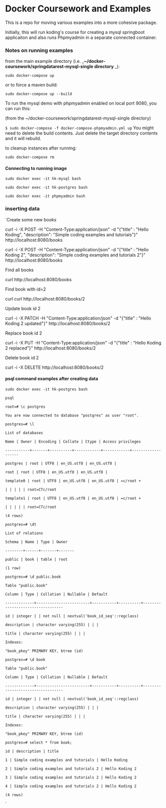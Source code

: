 # Docker Coursework and Examples

This is a repo for moving various examples into a more cohesive package.

Initially, this will run koding's course for creating a mysql springboot applicaiton and also runs Phpmyadmin in a separate connected container.

### Notes on running examples

from the main example directory (i.e. _**~/docker-coursework/springdatarest-mysql-single directory** _):

`sudo docker-compose up`

or to force a maven build:

`sudo docker-compose up --build`

To run the mysql demo with phpmyadmin enabled on local port 9080, you can run this:

(from the ~/docker-coursework/springdatarest-mysql-single directory)

`$ sudo docker-compose -f docker-compose-phpmyadmin.yml up` You might need to delete the build contents. Just delete the target directory contents and it will rebuild.

to cleanup instances after running:

`sudo docker-compose rm`

#### Connecting to running image

`sudo docker exec -it hk-mysql bash`

`sudo docker exec -it hk-postgres bash`

`sudo docker exec -it phpmyadmin bash`

### inserting data

`Create some new books

curl -i -X POST -H "Content-Type:application/json" -d "{\"title\" : \"Hello Koding\", \"description\": \"Simple coding examples and tutorials\"}" http://localhost:8080/books

curl -i -X POST -H "Content-Type:application/json" -d "{\"title\" : \"Hello Koding 2\", \"description\": \"Simple coding examples and tutorials 2\"}" http://localhost:8080/books

Find all books

curl http://localhost:8080/books

Find book with id=2

curl curl http://localhost:8080/books/2

Update book id 2

curl -i -X PATCH -H "Content-Type:application/json" -d "{\"title\" : \"Hello Koding 2 updated\"}" http://localhost:8080/books/2

Replace book id 2

curl -i -X PUT -H "Content-Type:application/json" -d "{\"title\" : \"Hello Koding 2 replaced\"}" http://localhost:8080/books/2

Delete book id 2

curl -i -X DELETE http://localhost:8080/books/2

#### psql command examples after creating data

`sudo docker exec -it hk-postgres bash`

`psql`

`root=# \c postgres`

`You are now connected to database "postgres" as user "root".`

`postgres=# \l`

`List of databases`

`Name | Owner | Encoding | Collate | Ctype | Access privileges`

`-----------+-------+----------+------------+------------+-------------------`

`postgres | root | UTF8 | en_US.utf8 | en_US.utf8 |`

`root | root | UTF8 | en_US.utf8 | en_US.utf8 |`

`template0 | root | UTF8 | en_US.utf8 | en_US.utf8 | =c/root +`

`| | | | | root=CTc/root`

`template1 | root | UTF8 | en_US.utf8 | en_US.utf8 | =c/root +`

`| | | | | root=CTc/root`

`(4 rows)`

`postgres=# \dt`

`List of relations`

`Schema | Name | Type | Owner`

`--------+------+-------+-------`

`public | book | table | root`

`(1 row)`

`postgres=# \d public.book`

`Table "public.book"`

`Column | Type | Collation | Nullable | Default`

`-------------+------------------------+-----------+----------+----------------------------------`

`id | integer | | not null | nextval('book_id_seq'::regclass)`

`description | character varying(255) | | |`

`title | character varying(255) | | |`

`Indexes:`

`"book_pkey" PRIMARY KEY, btree (id)`

`postgres=# \d book`

`Table "public.book"`

`Column | Type | Collation | Nullable | Default`

`-------------+------------------------+-----------+----------+----------------------------------`

`id | integer | | not null | nextval('book_id_seq'::regclass)`

`description | character varying(255) | | |`

`title | character varying(255) | | |`

`Indexes:`

`"book_pkey" PRIMARY KEY, btree (id)`

`postgres=# select * from book;`

`id | description | title`

`1 | Simple coding examples and tutorials | Hello Koding`

`2 | Simple coding examples and tutorials 2 | Hello Koding 2`

`3 | Simple coding examples and tutorials 2 | Hello Koding 2`

`4 | Simple coding examples and tutorials 2 | Hello Koding 2`

`(4 rows)`

`
